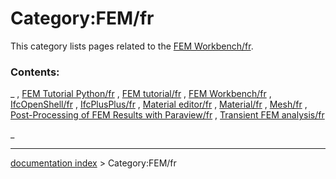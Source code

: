 # Category:FEM/fr
This category lists pages related to the [FEM Workbench/fr](FEM_Workbench/fr.md).

### Contents:

_ , [FEM Tutorial Python/fr](FEM_Tutorial_Python/fr.md) , [FEM tutorial/fr](FEM_tutorial/fr.md) , [FEM Workbench/fr](FEM_Workbench/fr.md) , [IfcOpenShell/fr](IfcOpenShell/fr.md) , [IfcPlusPlus/fr](IfcPlusPlus/fr.md) , [Material editor/fr](Material_editor/fr.md) , [Material/fr](Material/fr.md) , [Mesh/fr](Mesh/fr.md) , [Post-Processing of FEM Results with Paraview/fr](Post-Processing_of_FEM_Results_with_Paraview/fr.md) , [Transient FEM analysis/fr](Transient_FEM_analysis/fr.md)

_

---
[documentation index](../README.md) > Category:FEM/fr
